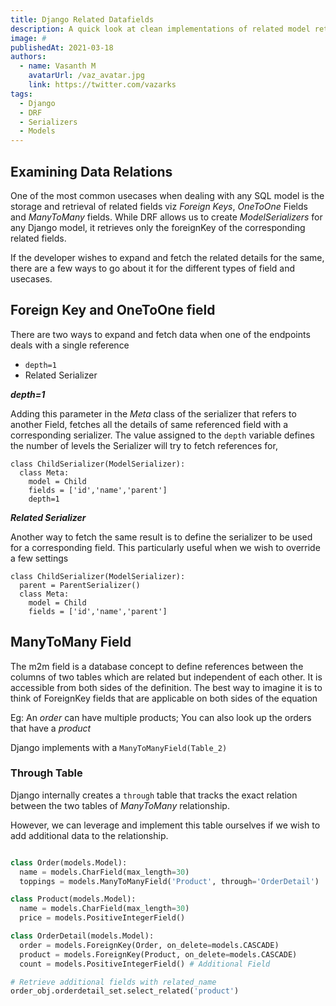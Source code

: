 ```yaml
---
title: Django Related Datafields
description: A quick look at clean implementations of related model retrieval, creation and modification
image: #
publishedAt: 2021-03-18
authors:
  - name: Vasanth M
    avatarUrl: /vaz_avatar.jpg
    link: https://twitter.com/vazarks
tags:
  - Django
  - DRF
  - Serializers
  - Models
---
```


## Examining Data Relations

One of the most common usecases when dealing with any SQL model is the storage and retrieval of related fields viz *Foreign Keys*, *OneToOne* Fields and *ManyToMany* fields. While DRF allows us to create *ModelSerializers* for any Django model, it retrieves only the foreignKey of the corresponding related fields.

If the developer wishes to expand and fetch the related details for the same, there are a few ways to go about it for the different types of field and usecases.

## Foreign Key and OneToOne field

There are two ways to expand and fetch data when one of the endpoints deals with a single reference

- `depth=1`
- Related Serializer

***depth=1*** 

Adding this parameter in the *Meta*  class of the serializer that refers to another Field, fetches all the details of same referenced field with a corresponding serializer. The value assigned to the `depth` variable defines the number of levels the Serializer will try to fetch references for,

```python{1,3-5}[child_serializer.py]
class ChildSerializer(ModelSerializer):
  class Meta:
    model = Child
    fields = ['id','name','parent']
    depth=1
```
***Related Serializer*** 

Another way to fetch the same result is to define the serializer to be used for a corresponding field. This particularly useful when we wish to override a few settings

```python{1,3-5}[child_serializer.py]
class ChildSerializer(ModelSerializer):
  parent = ParentSerializer()
  class Meta:
    model = Child
    fields = ['id','name','parent']
```

##  ManyToMany Field

The m2m field is a database concept to define references between the columns of two tables which are related but independent of each other. It is accessible from both sides of the definition. The best way to imagine it is to think of ForeignKey fields that are applicable on both sides of the equation

Eg: An *order* can have multiple products; You can also look up the orders that have a *product*

Django implements with a `ManyToManyField(Table_2)`

### Through Table

Django internally creates a `through` table that tracks the exact relation between the two tables of *ManyToMany* relationship.

However, we can leverage and implement this table ourselves if we wish to add additional data to the relationship.

```python

class Order(models.Model):
  name = models.CharField(max_length=30)
  toppings = models.ManyToManyField('Product', through='OrderDetail')

class Product(models.Model):
  name = models.CharField(max_length=30)
  price = models.PositiveIntegerField()

class OrderDetail(models.Model):
  order = models.ForeignKey(Order, on_delete=models.CASCADE)
  product = models.ForeignKey(Product, on_delete=models.CASCADE)
  count = models.PositiveIntegerField() # Additional Field

# Retrieve additional fields with related_name
order_obj.orderdetail_set.select_related('product')
```